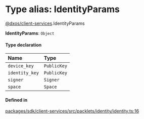 # Type alias: IdentityParams

[@dxos/client-services](../modules/dxos_client_services.md).IdentityParams

 **IdentityParams**: `Object`

#### Type declaration

| Name | Type |
| :------ | :------ |
| `device_key` | `PublicKey` |
| `identity_key` | `PublicKey` |
| `signer` | `Signer` |
| `space` | `Space` |

#### Defined in

[packages/sdk/client-services/src/packlets/identity/identity.ts:16](https://github.com/dxos/dxos/blob/main/packages/sdk/client-services/src/packlets/identity/identity.ts#L16)
